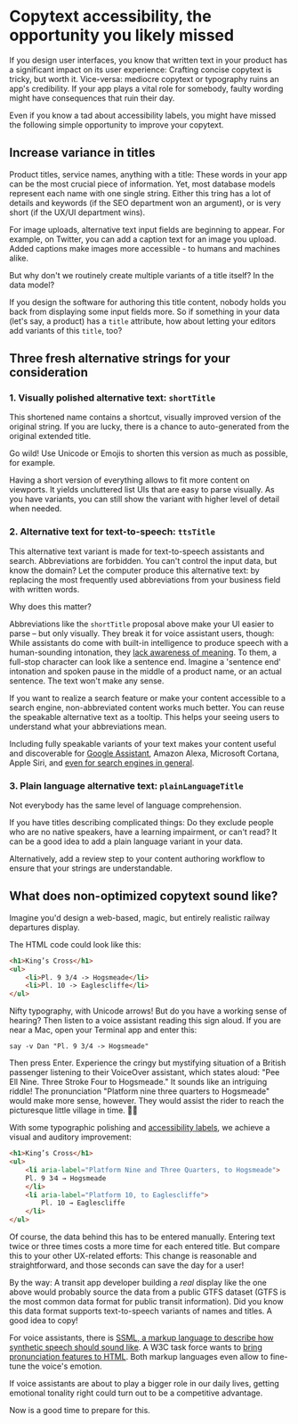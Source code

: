 # Copytext accessibility, the opportunity you likely missed

If you design user interfaces, you know that written text in your product has a significant impact on its user experience: Crafting concise copytext is tricky, but worth it. Vice-versa: mediocre copytext or typography ruins an app's credibility. If your app plays a vital role for somebody, faulty wording might have consequences that ruin their day.

Even if you know a tad about accessibility labels, you might have missed the following simple opportunity to improve your copytext.

## Increase variance in titles

Product titles, service names, anything with a title: These words in your app can be the most crucial piece of information. Yet, most database models represent each name with one single string. Either this tring has a lot of details and keywords (if the SEO department won an argument), or is very short (if the UX/UI department wins).

For image uploads, alternative text input fields are beginning to appear. For example, on Twitter, you can add a caption text for an image you upload. Added captions make images more accessible - to humans and machines alike.

But why don't we routinely create multiple variants of a title itself? In the data model?

If you design the software for authoring this title content, nobody holds you back from displaying some input fields more. So if something in your data (let's say, a product) has a `title` attribute, how about letting your editors add variants of this `title`, too?

## Three fresh alternative strings for your consideration

### 1. Visually polished alternative text: `shortTitle`

This shortened name contains a shortcut, visually improved version of the original string. If you are lucky, there is a chance to auto-generated from the original extended title.

Go wild! Use Unicode or Emojis to shorten this version as much as possible, for example.

Having a short version of everything allows to fit more content on viewports. It yields uncluttered list UIs that are easy to parse visually. As you have variants, you can still show the variant with higher level of detail when needed.

### 2. Alternative text for text-to-speech: `ttsTitle`

This alternative text variant is made for text-to-speech assistants and search. Abbreviations are forbidden. You can't control the input data, but know the domain? Let the computer produce this alternative text: by replacing the most frequently used abbreviations from your business field with written words.

Why does this matter?

Abbreviations like the `shortTitle` proposal above make your UI easier to parse – but only visually. They break it for voice assistant users, though: While assistants do come with built-in intelligence to produce speech with a human-sounding intonation, they [lack awareness of meaning](https://accessibility.blog.gov.uk/2017/02/08/advice-for-creating-content-that-works-well-with-screen-readers/). To them, a full-stop character can look like a sentence end. Imagine a 'sentence end' intonation and spoken pause in the middle of a product name, or an actual sentence. The text won't make any sense.

If you want to realize a search feature or make your content accessible to a search engine, non-abbreviated content works much better. You can reuse the speakable alternative text as a tooltip. This helps your seeing users to understand what your abbreviations mean.

Including fully speakable variants of your text makes your content useful and discoverable for [Google Assistant](https://developers.google.com/search/docs/data-types/speakable), Amazon Alexa, Microsoft Cortana, Apple Siri, and [even for search engines in general](https://www.thedrum.com/news/2019/03/05/voice-search-optimisation-alexa-siri-and-cortana).

### 3. Plain language alternative text: `plainLanguageTitle`

Not everybody has the same level of language comprehension.

If you have titles describing complicated things: Do they exclude people who are no native speakers, have a learning impairment, or can't read? It can be a good idea to add a plain language variant in your data.

Alternatively, add a review step to your content authoring workflow to ensure that your strings are understandable.

## What does non-optimized copytext sound like?

Imagine you'd design a web-based, magic, but entirely realistic railway departures display.

The HTML code could look like this:

```html
<h1>King’s Cross</h1>
<ul>
    <li>Pl. 9 3/4 -> Hogsmeade</li>
    <li>Pl. 10 -> Eaglescliffe</li>
</ul>
```

Nifty typography, with Unicode arrows! But do you have a working sense of hearing? Then listen to a voice assistant reading this sign aloud. If you are near a Mac, open your Terminal app and enter this:

`say -v Dan "Pl. 9 3/4 -> Hogsmeade"`

Then press Enter. Experience the cringy but mystifying situation of a British passenger listening to their VoiceOver assistant, which states aloud: "Pee Ell Nine. Three Stroke Four to Hogsmeade." It sounds like an intriguing riddle! The pronunciation "Platform nine three quarters to Hogsmeade" would make more sense, however. They would assist the rider to reach the picturesque little village in time. 🧙‍♀️

With some typographic polishing and [accessibility labels](https://developer.mozilla.org/en-US/docs/Web/Accessibility/ARIA/ARIA_Techniques/Using_the_aria-label_attribute), we achieve a visual and auditory improvement:

```html
<h1>King’s Cross</h1>
<ul>
    <li aria-label="Platform Nine and Three Quarters, to Hogsmeade">
	Pl. 9 3⁄4 → Hogsmeade
    </li>
    <li aria-label="Platform 10, to Eaglescliffe">
        Pl. 10 → Eaglescliffe
    </li>
</ul>
```

Of course, the data behind this has to be entered manually. Entering text twice or three times costs a more time for each entered title. But compare this to your other UX-related efforts: This change is reasonable and straightforward, and those seconds can save the day for a user!

By the way: A transit app developer building a *real* display like the one above would probably source the data from a public GTFS dataset (GTFS is the most common data format for public transit information). Did you know this data format supports text-to-speech variants of names and titles. A good idea to copy!

For voice assistants, there is [SSML, a markup language to describe how synthetic speech should sound like](https://developer.amazon.com/en-US/docs/alexa/custom-skills/speech-synthesis-markup-language-ssml-reference.html). A W3C task force wants to [bring pronunciation features to HTML](https://github.com/w3c/pronunciation/wiki). Both markup languages even allow to fine-tune the voice's emotion.

If voice assistants are about to play a bigger role in our daily lives, getting emotional tonality right could turn out to be a competitive advantage.

Now is a good time to prepare for this.
